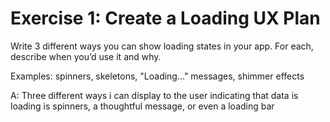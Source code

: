 # Exercise 1: Create a Loading UX Plan

Write 3 different ways you can show loading states in your app. For each, describe when you’d use it and why.

Examples: spinners, skeletons, "Loading…" messages, shimmer effects

A: Three different ways i can display to the user indicating that data is loading is spinners, a thoughtful message, or even a loading bar
